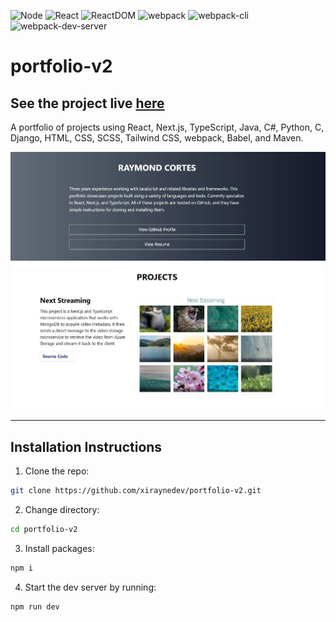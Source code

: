 ![Node](https://img.shields.io/badge/Node-18.4.0-brightgreen)
![React](https://img.shields.io/badge/React-18.2.0-blue)
![ReactDOM](https://img.shields.io/badge/ReactDOM-18.2.0-blue)
![webpack](https://img.shields.io/badge/webpack-5.69.0-blue)
![webpack-cli](https://img.shields.io/badge/webpack--cli-5.0.0-blue)
![webpack-dev-server](https://img.shields.io/badge/webpack--dev--server-4.7.4-blue)

# portfolio-v2

## See the project live [here](https://portfolio-projects-v2.netlify.app/)

A portfolio of projects using React, Next.js, TypeScript, Java, C#, Python, C, Django, HTML, CSS, SCSS, Tailwind CSS, webpack, Babel, and Maven.

![portfolio image](src/assets/images/project-screenshot.webp)

---

## Installation Instructions

1. Clone the repo:

```sh
git clone https://github.com/xiraynedev/portfolio-v2.git
```

2. Change directory:

```sh
cd portfolio-v2
```

3. Install packages:

```sh
npm i
```

4. Start the dev server by running:

```sh
npm run dev
```
